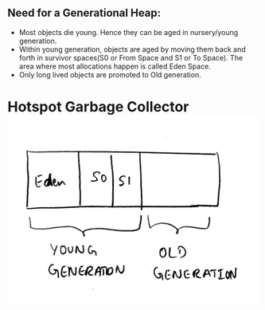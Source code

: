 ## Need for a Generational Heap:

* Most objects die young. Hence they can be aged in nursery/young generation.
* Within young generation, objects are aged by moving them back and forth in survivor spaces\(S0 or From Space and S1 or To Space\). The area where most allocations happen is called Eden Space.
* Only long lived objects are promoted to Old generation.

# Hotspot Garbage Collector![](/assets/IMG_4427.JPG)



